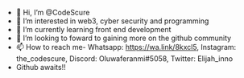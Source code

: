 - 👋 Hi, I’m @CodeScure
- 👀 I’m interested in web3, cyber security and programming
- 🌱 I’m currently learning front end development
- 💞️ I’m looking to foward to gaining more on the github community
- 📫 How to reach me- Whatsapp: https://wa.link/8kxcl5, Instagram: the_codescure, Discord: Oluwaferanmi#5058, Twitter: Elijah_inno
- Github awaits!!
<!---
CodeScure/CodeScure is a ✨ special ✨ repository because its `README.md` (this file) appears on your GitHub profile.
You can click the Preview link to take a look at your changes.
--->
